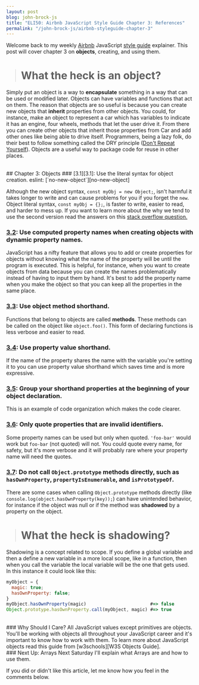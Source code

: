 ```yaml
---
layout: post
blog: john-brock-js
title: "ELI50: Airbnb JavaScript Style Guide Chapter 3: References"
permalink: "/john-brock-js/airbnb-styleguide-chapter-3"
---
```


Welcome back to my weekly [Airbnb][airbnb] JavaScript [style guide][style guide] explainer. This post will cover chapter 3 on **objects**, creating, and using them.

> # What the heck is an object?
Simply put an object is a way to **encapsulate** something in a way that can be used or modified later. Objects can have variables and functions that act on them. The reason that objects are so useful is because you can create new objects that **inherit** properties from other objects. You could, for instance, make an object to represent a car which has variables to indicate it has an engine, four wheels, methods that let the user drive it. From there you can create other objects that inherit those properties from Car and add other ones like being able to drive itself. Programmers, being a lazy folk, do their best to follow something called the DRY principle ([Don't Repeat Yourself][DRY]). Objects are a useful way to package code for reuse in other places.


<br>
## Chapter 3: Objects
### [3.1][3.1]: Use the literal syntax for object creation. eslint: [`no-new-object`][no-new-object]

Although the new object syntax, `const myObj = new Object;`, isn't harmful it takes longer to write and can cause problems for you if you forget the `new`. Object literal syntax, `const myObj = {};`, is faster to write, easier to read, and harder to mess up. If you want to learn more about the why we tend to use the second version read the answers on this [stack overflow question.][SO object literal]

### [3.2][3.2]: Use computed property names when creating objects with dynamic property names.

JavaScript has a nifty feature that allows you to add or create properties for objects without knowing what the name of the property will be until the program is executed. This is helpful, for instance, when you want to create objects from data because you can create the names problematically instead of having to input them by hand. It's best to add the property name when you make the object so that you can keep all the properties in the same place.

### [3.3][3.3]: Use object method shorthand.

Functions that belong to objects are called **methods**. These methods can be called on the object like `object.foo()`. This form of declaring functions is less verbose and easier to read.

### [3.4][3.4]: Use property value shorthand.

If the name of the property shares the name with the variable you're setting it to you can use property value shorthand which saves time and is more expressive.

### [3.5][3.5]: Group your shorthand properties at the beginning of your object declaration.

This is an example of code organization which makes the code clearer.

### [3.6][3.6]: Only quote properties that are invalid identifiers.

Some property names can be used but only when quoted. `'foo-bar'` would work but `foo-bar` (not quoted) will not. You could quote every name, for safety, but it's more verbose and it will probably rare where your property name will need the quotes.

### [3.7][3.7]: Do not call `Object.prototype` methods directly, such as `hasOwnProperty`, `propertyIsEnumerable`, and `isPrototypeOf`.

There are some cases when calling `Object.prototype` methods directly (like `console.log(object.hasOwnProperty(key));`) can have unintended behavior, for instance if the object was null or if the method was **shadowed** by a property on the object.

> # What the heck is shadowing?
Shadowing is a concept related to scope. If you define a global variable and then a define a new variable in a more local scope, like in a function, then when you call the variable the local variable will be the one that gets used. In this instance it could look like this:
```javascript
myObject = {
  magic: true;
  hasOwnProperty: false;
}
myObject.hasOwnProperty(magic)                        #=> false
Object.prototype.hasOwnProperty.call(myObject, magic) #=> true
```

<br>
### Why Should I Care?
All JavaScript values except primitives are objects. You'll be working with objects all throughout your JavaScript career and it's important to know how to work with them. To learn more about JavaScript objects read this guide from [w3schools][W3S Objects Guide].

<br>
### Next Up: Arrays
Next Saturday I'll explain what Arrays are and how to use them.

If you did or didn't like this article, let me know how you feel in the comments below.

[style guide]: https://github.com/airbnb/javascript#types--primitives
[airbnb]: https://www.airbnb.com/

[3.1]: https://github.com/airbnb/javascript#objects--no-new
[3.2]: https://github.com/airbnb/javascript#es6-computed-properties
[3.3]: https://github.com/airbnb/javascript#es6-object-shorthand
[3.4]: https://github.com/airbnb/javascript#es6-object-concise
[3.5]: https://github.com/airbnb/javascript#objects--grouped-shorthand
[3.6]: https://github.com/airbnb/javascript#objects--quoted-props
[3.7]: https://github.com/airbnb/javascript#objects--prototype-builtins

[DRY]: https://en.wikipedia.org/wiki/Don%27t_repeat_yourself
[SO object literal]: https://stackoverflow.com/questions/383402/is-javascripts-new-keyword-considered-harmful
[W3S Objects Guide]: https://www.w3schools.com/js/js_object_definition.asp